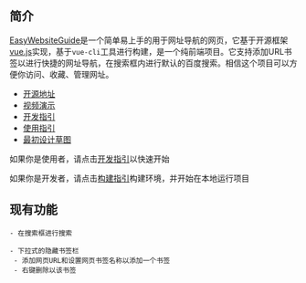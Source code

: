 ## 简介

[EasyWebsiteGuide](https://github.com/CDBxinhe/EasyWebsiteGuide)是一个简单易上手的用于网址导航的网页，它基于开源框架[vue.js](https://github.com/vuejs)实现，基于`vue-cli`工具进行构建，是一个纯前端项目。它支持添加URL书签以进行快捷的网址导航，在搜索框内进行默认的百度搜索。相信这个项目可以方便你访问、收藏、管理网址。

- [开源地址](https://github.com/CDBxinhe/EasyWebsiteGuide)
- [视频演示](https://www.bilibili.com/video/BV1Fr4y1a7DH)
- [开发指引](./Readme/Readme_开发指引)
- [使用指引](./Readme/Readme_使用指引.md)
- [最初设计草图](./Readme/Readme_设计草图.md)

如果你是使用者，请点击[开发指引](./Readme/Readme_使用指引.md)以快速开始

如果你是开发者，请点击[构建指引](./Readme/Readme_构建指引)构建环境，并开始在本地运行项目

## 现有功能

```
- 在搜索框进行搜索

- 下拉式的隐藏书签栏
 - 添加网页URL和设置网页书签名称以添加一个书签
 - 右键删除以该书签
```

